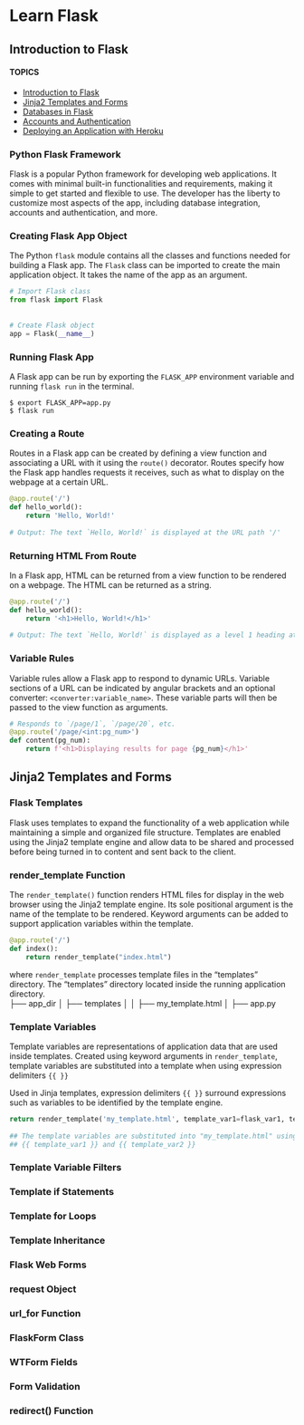 # Learn Flask
## Introduction to Flask<a name="introduction"></a>
#### TOPICS
* [Introduction to Flask](#introduction)
* [Jinja2 Templates and Forms](#jinja2)
* [Databases in Flask](#databases)
* [Accounts and Authentication](#authentication)
* [Deploying an Application with Heroku](#heroku)
### Python Flask Framework
Flask is a popular Python framework for developing web applications. It comes with minimal built-in functionalities and requirements, making it simple to get started and flexible to use. The developer has the liberty to customize most aspects of the app, including database integration, accounts and authentication, and more.
### Creating Flask App Object
The Python `flask` module contains all the classes and functions needed for building a Flask app. The `Flask` class can be imported to create the main application object. It takes the name of the app as an argument.
```python
# Import Flask class
from flask import Flask
 
 
# Create Flask object
app = Flask(__name__)
```
### Running Flask App
A Flask app can be run by exporting the `FLASK_APP` environment variable and running `flask run` in the terminal.
```
$ export FLASK_APP=app.py
$ flask run
```
### Creating a Route
Routes in a Flask app can be created by defining a view function and associating a URL with it using the `route()` decorator. Routes specify how the Flask app handles requests it receives, such as what to display on the webpage at a certain URL.
```python
@app.route('/')
def hello_world():
    return 'Hello, World!'
 
# Output: The text `Hello, World!` is displayed at the URL path '/'
```
### Returning HTML From Route
In a Flask app, HTML can be returned from a view function to be rendered on a webpage. The HTML can be returned as a string.
```python
@app.route('/')
def hello_world():
    return '<h1>Hello, World!</h1>'
 
# Output: The text `Hello, World!` is displayed as a level 1 heading at the URL path '/'
```
### Variable Rules
Variable rules allow a Flask app to respond to dynamic URLs. Variable sections of a URL can be indicated by angular brackets and an optional converter: `<converter:variable_name>`. These variable parts will then be passed to the view function as arguments.
```python
# Responds to `/page/1`, `/page/20`, etc.
@app.route('/page/<int:pg_num>')
def content(pg_num):
    return f'<h1>Displaying results for page {pg_num}</h1>'
```
## Jinja2 Templates and Forms <a name="jinja2"></a>
### Flask Templates
Flask uses templates to expand the functionality of a web application while maintaining a simple and organized file structure. Templates are enabled using the Jinja2 template engine and allow data to be shared and processed before being turned in to content and sent back to the client.
### render_template Function
The `render_template()` function renders HTML files for display in the web browser using the Jinja2 template engine. Its sole positional argument is the name of the template to be rendered. Keyword arguments can be added to support application variables within the template.
```python
@app.route('/')
def index():
    return render_template("index.html")
```
where `render_template` processes template files in the “templates” directory. The “templates” directory located inside the running application directory.\
├── app_dir │ ├── templates │ │ ├── my_template.html │ ├── app.py
### Template Variables
Template variables are representations of application data that are used inside templates. Created using keyword arguments in `render_template`, template variables are substituted into a template when using expression delimiters `{{ }}`

Used in Jinja templates, expression delimiters `{{ }}` surround expressions such as variables to be identified by the template engine.
```python
return render_template('my_template.html', template_var1=flask_var1, template_var2=flask_var2)
 
## The template variables are substituted into "my_template.html" using the following format
## {{ template_var1 }} and {{ template_var2 }}
```
### Template Variable Filters
### Template if Statements
### Template for Loops
### Template Inheritance
### Flask Web Forms
### request Object
### url_for Function
### FlaskForm Class
### WTForm Fields
### Form Validation
### redirect() Function
